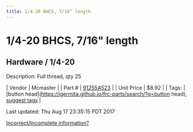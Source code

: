 ```yaml
---
title: 1/4-20 BHCS, 7/16" length
---
```


# 1/4-20 BHCS, 7/16" length
## Hardware / 1/4-20
Description: 	Full thread, qty 25 

| Vendor | Mcmaster | 
| Part # | [91255A523](https://www.mcmaster.com/#91255A523) | 
| Unit Price | $8.92 | 
| Tags: | [button head](https://jgermita.github.io/frc-parts/search/?q=button head), [suggest tags](https://docs.google.com/forms/d/e/1FAIpQLSeWyY8v3RgOty-MyWmh9U0iivNYN_molChYyS-0U-o-kOAv_g/viewform) | 

Last updated: Thu Aug 17 23:35:15 PDT 2017

 [Incorrect/Incomplete information?](https://docs.google.com/forms/d/e/1FAIpQLSeWyY8v3RgOty-MyWmh9U0iivNYN_molChYyS-0U-o-kOAv_g/viewform)